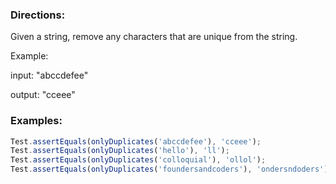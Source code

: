 ### Directions:

Given a string, remove any characters that are unique from the string.

Example:

input: "abccdefee"

output: "cceee"

### Examples:

```javascript
Test.assertEquals(onlyDuplicates('abccdefee'), 'cceee');
Test.assertEquals(onlyDuplicates('hello'), 'll');
Test.assertEquals(onlyDuplicates('colloquial'), 'ollol');
Test.assertEquals(onlyDuplicates('foundersandcoders'), 'ondersndoders');
```